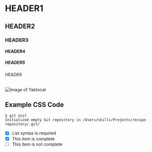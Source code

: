 # HEADER1
## HEADER2
### HEADER3
#### HEADER4
##### HEADER5
###### HEADE6

![Image of Yaktocat](https://octodex.github.com/images/yaktocat.png)

## Example CSS Code

```
$ git init
Initialized empty Git repository in /Users/skills/Projects/recipe-repository/.git/
```

- [x] List syntax is required
- [x] This item is complete
- [ ] This item is not complete